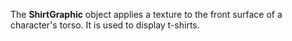 The **ShirtGraphic** object applies a texture to the front surface of a character's torso. It is used to display t-shirts.